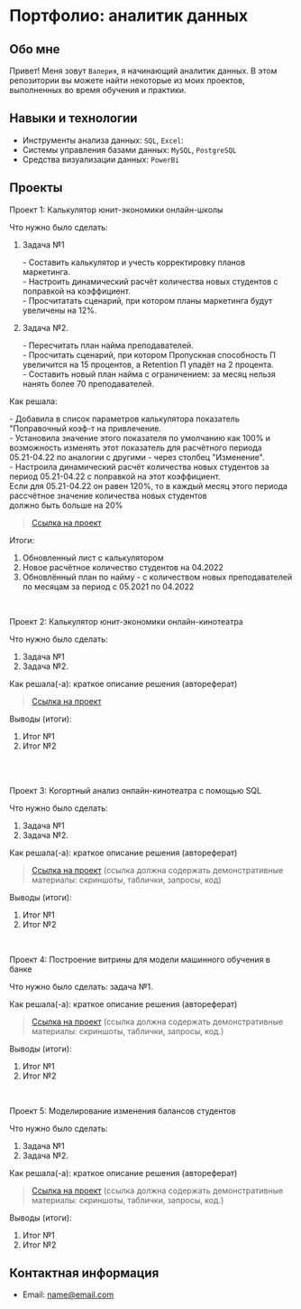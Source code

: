 # Портфолио: аналитик данных

## Обо мне 

Привет! Меня зовут ``Валерия``, я начинающий аналитик данных. 
В этом репозитории вы можете найти некоторые из моих проектов, выполненных во время обучения и практики.
<br>

## Навыки и технологии
- Инструменты анализа данных: ``SQL``, ``Excel``:  
- Системы управления базами данных: ``MySQL``, ``PostgreSQL``
- Средства визуализации данных: ``PowerBi``



## Проекты
<p> Проект 1: Калькулятор юнит-экономики онлайн-школы</p>
<p>Что нужно было сделать:<p>
<ol>
  <li>Задача №1</li>
  <p>- Составить калькулятор и учесть корректировку планов маркетинга.<br>
     - Настроить динамический расчёт количества новых студентов с поправкой на коэффициент.<br>
     - Просчитатать сценарий, при котором планы маркетинга будут увеличены на 12%.</p>

  <li>Задача №2.</li>
  <p>- Пересчитать план найма преподавателей.<br>
     - Просчитать сценарий, при котором Пропускная способность П увеличится на 15 процентов, а Retention П упадёт на 2 процента.<br>
     - Составить новый план найма с ограничением: за месяц нельзя нанять более 70 преподавателей.</p>
</ol>

<p>Как решала:
   <p>- Добавила в список параметров калькулятора показатель "Поправочный коэф-т на привлечение.<br>
      - Установила значение этого показателя по умолчанию как 100% и возможность изменять этот показатель для расчётного периода<br> 
        05.21-04.22 по аналогии с другими - через столбец "Изменение".<br>
      - Настроила динамический расчёт количества новых студентов за период 05.21-04.22 с поправкой на этот коэффициент.<br> 
        Если для 05.21-04.22 он равен 120%, то в каждый месяц этого периода рассчётное значение количества новых студентов<br>
        должно быть больше на 20%</p>


> <a href="https://drive.google.com/drive/folders/1ZbzTYPZcdyXgfU_YdhlYKsAGA6VQRqyi?usp=sharing">Ссылка на проект</a>

<p>Итоги:<p>
<ol>
  <li>Обновленный лист с калькулятором</li>
  <li>Новое расчётное количество студентов на 04.2022</li>
  <li>Обновлённый план по найму - с количеством новых преподавателей по месяцам за период с 05.2021 по 04.2022</li>
</ol>
<br> 

<p> Проект 2: Калькулятор юнит-экономики онлайн-кинотеатра</p>
<p>Что нужно было сделать:<p>
<ol>
  <li>Задача №1</li>
  <li>Задача №2.</li>
</ol>

<p>Как решала(-а): краткое описание решения (автореферат)<p>

> <a href="https://drive.google.com/drive/folders/1ZbzTYPZcdyXgfU_YdhlYKsAGA6VQRqyi?usp=sharing">Ссылка на проект</a>
 
<p>Выводы (итоги):<p>
<ol>
  <li>Итог №1</li>
  <li>Итог №2</li>
</ol>
<br> 

<br> 
<p> Проект 3: Когортный анализ онлайн-кинотеатра с помощью SQL</p>
<p>Что нужно было сделать:<p>
<ol>
  <li>Задача №1</li>
  <li>Задача №2.</li>
</ol>

<p>Как решала(-а): краткое описание решения (автореферат)<p>
  
> <a href="https://drive.google.com/drive/folders/1wdD-mfSeIsHWgrMLJz8Tv_ClAuP_EAOQ?usp=sharing">Ссылка на проект</a>
(ссылка должна содержать демонстративные материалы: скриншоты, таблички, запросы, код)

  <p>Выводы (итоги):<p>
<ol>
  <li>Итог №1</li>
  <li>Итог №2</li>
</ol>

<br> 
<p>Проект 4: Построение витрины для модели машинного обучения в банке </p> 
<p>Что нужно было сделать: задача №1.<p>
  
<p>Как решала(-а): краткое описание решения (автореферат)<p>

> <a href="https://drive.google.com/drive/folders/1QOk5AAh6x7jK_yHgfKI2sUFYR7AWUi5u">Ссылка на проект</a>
(ссылка должна содержать демонстративные материалы: скриншоты, таблички, запросы, код.)
  
 <p>Выводы (итоги):<p>
<ol>
  <li>Итог №1</li>
  <li>Итог №2</li>
</ol>
<br> 


<p>Проект 5: Моделирование изменения балансов студентов</p> 
<p>Что нужно было сделать:<p>
<ol>
  <li>Задача №1</li>
  <li>Задача №2.</li>
</ol>

<p>Как решала(-а): краткое описание решения (автореферат)<p>

> <a href="https://github.com/Skyproportfolio/data-analytics-5month/blob/main/Проект%205.xlsx">Ссылка на проект</a>
(ссылка должна содержать демонстративные материалы: скриншоты, таблички, запросы, код.)
 
 <p>Выводы (итоги):<p>
<ol>
  <li>Итог №1</li>
  <li>Итог №2</li>
</ol>

## Контактная информация
- Email: name@email.com

